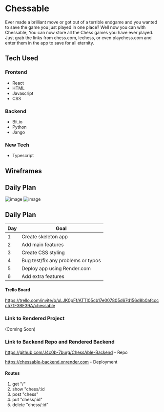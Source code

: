 # Chessable

Ever made a brilliant move or got out of a terrible endgame and you wanted to save the game you just played in one place? Well now you can with Chessable, You can now store all the Chess games you have ever played. Just grab the links from chess.com, lechess, or even playchess.com and enter them in the app to save for all eternity.

## Tech Used

### Frontend

- React
- HTML
- Javascript
- CSS

### Backend

- Bit.io
- Python
- Jango

### New Tech

- Typescript

## Wireframes



## Daily Plan
![image](https://user-images.githubusercontent.com/113205902/223561433-0555e003-7331-49d9-abf2-bdcebf900fb0.png)
![image](https://user-images.githubusercontent.com/113205902/223562297-c4362f64-791c-47da-9469-26093c5439ba.png)

## Daily Plan

| Day | Goal |
|-----|------|
| 1 | Create skeleton app |
| 2 | Add main features |
| 3 | Create CSS styling  |
| 4 | Bug test/fix any problems or typos |
| 5 | Deploy app using Render.com |
| 6 | Add extra features |

#### Trello Board

https://trello.com/invite/b/uLJK0pFf/ATTI05cb17e007805d67d156d8b0afcccc571F3BE39A/chessable

### Link to Rendered Project

(Coming Soon)

### Link to Backend Repo and Rendered Backend

https://github.com/J4c0b-7burg/ChessAble-Backend - Repo

https://chessable-backend.onrender.com - Deployment

#### Routes

1. get "/"
2. show "chess/:id
2. post "chess"
4. put "chess/:id"
5. delete "chess/:id"
